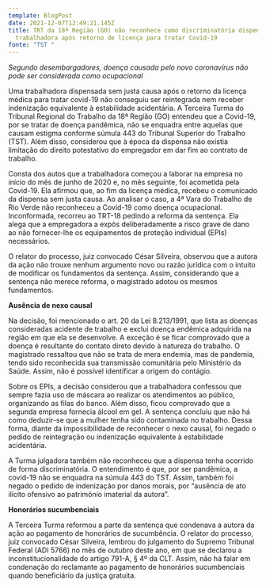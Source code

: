 ```yaml
---
template: BlogPost
date: 2021-12-07T12:49:21.145Z
title: TRT da 18ª Região (GO) não reconhece como discriminatória dispensa de
  trabalhadora após retorno de licença para tratar Covid-19
fonte: "TST "
---
```

*Segundo desembargadores, doença causada pelo novo coronavírus não pode ser considerada como ocupacional*

Uma trabalhadora dispensada sem justa causa após o retorno da licença médica para tratar covid-19 não conseguiu ser reintegrada nem receber indenização equivalente à estabilidade acidentária. A Terceira Turma do Tribunal Regional do Trabalho da 18ª Região (GO) entendeu que a Covid-19, por se tratar de doença pandêmica, não se enquadra entre aquelas que causam estigma conforme súmula 443 do Tribunal Superior do Trabalho (TST). Além disso, considerou que à época da dispensa não existia limitação do direito potestativo do empregador em dar fim ao contrato de trabalho.

Consta dos autos que a trabalhadora começou a laborar na empresa no início do mês de junho de 2020 e, no mês seguinte, foi acometida pela Covid-19. Ela afirmou que, ao fim da licença médica, recebeu o comunicado da dispensa sem justa causa. Ao analisar o caso, a 4ª Vara do Trabalho de Rio Verde não reconheceu a Covid-19 como doença ocupacional. Inconformada, recorreu ao TRT-18 pedindo a reforma da sentença. Ela alega que a empregadora a expôs deliberadamente a risco grave de dano ao não fornecer-lhe os equipamentos de proteção individual (EPIs) necessários.

O relator do processo, juiz convocado César Silveira, observou que a autora da ação não trouxe nenhum argumento novo ou razão jurídica com o intuito de modificar os fundamentos da sentença. Assim, considerando que a sentença não merece reforma, o magistrado adotou os mesmos fundamentos.

**Ausência de nexo causal**

Na decisão, foi mencionado o art. 20 da Lei 8.213/1991, que lista as doenças consideradas acidente de trabalho e exclui doença endêmica adquirida na região em que ela se desenvolve. A exceção é se ficar comprovado que a doença é resultante do contato direto devido à natureza do trabalho. O magistrado ressaltou que não se trata de mera endemia, mas de pandemia, tendo sido reconhecida sua transmissão comunitária pelo Ministério da Saúde. Assim, não é possível identificar a origem do contágio.

Sobre os EPIs, a decisão considerou que a trabalhadora confessou que sempre fazia uso de máscara ao realizar os atendimentos ao público, organizando as filas do banco. Além disso, ficou comprovado que a segunda empresa fornecia álcool em gel. A sentença concluiu que não há como deduzir-se que a mulher tenha sido contaminada no trabalho. Dessa forma, diante da impossibilidade de reconhecer o nexo causal, foi negado o pedido de reintegração ou indenização equivalente à estabilidade acidentária.

A Turma julgadora também não reconheceu que a dispensa tenha ocorrido de forma discriminatória. O entendimento é que, por ser pandêmica, a covid-19 não se enquadra na súmula 443 do TST. Assim, também foi negado o pedido de indenização por danos morais, por “ausência de ato ilícito ofensivo ao patrimônio imaterial da autora”.

**Honorários sucumbenciais**

A Terceira Turma reformou a parte da sentença que condenava a autora da ação ao pagamento de honorários de sucumbência. O relator do processo, juiz convocado César Silveira, lembrou do julgamento do Supremo Tribunal Federal (ADI 5766) no mês de outubro deste ano, em que se declarou a inconstitucionalidade do artigo 791-A, § 4º da CLT. Assim, não há falar em condenação do reclamante ao pagamento de honorários sucumbenciais quando beneficiário da justiça gratuita.